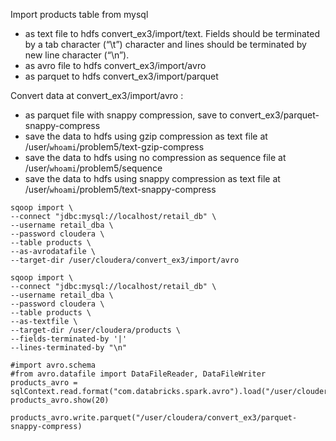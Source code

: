 Import products table from mysql 
* as text file to hdfs convert_ex3/import/text. Fields should be terminated by a tab character (“\t”) character and lines should be terminated by new line character (“\n”).
* as avro file to hdfs convert_ex3/import/avro
* as parquet to hdfs convert_ex3/import/parquet 

Convert data at convert_ex3/import/avro :
* as parquet file with snappy compression, save to convert_ex3/parquet-snappy-compress
* save the data to hdfs using gzip compression as text file at /user/`whoami`/problem5/text-gzip-compress
* save the data to hdfs using no compression as sequence file at /user/`whoami`/problem5/sequence
* save the data to hdfs using snappy compression as text file at /user/`whoami`/problem5/text-snappy-compress



```
sqoop import \
--connect "jdbc:mysql://localhost/retail_db" \
--username retail_dba \
--password cloudera \
--table products \
--as-avrodatafile \
--target-dir /user/cloudera/convert_ex3/import/avro
```

```
sqoop import \
--connect "jdbc:mysql://localhost/retail_db" \
--username retail_dba \
--password cloudera \
--table products \
--as-textfile \
--target-dir /user/cloudera/products \
--fields-terminated-by '|'
--lines-terminated-by "\n"
```


```
#import avro.schema
#from avro.datafile import DataFileReader, DataFileWriter
products_avro = sqlContext.read.format("com.databricks.spark.avro").load("/user/cloudera/convert_ex3/import/avro")
products_avro.show(20)

products_avro.write.parquet("/user/cloudera/convert_ex3/parquet-snappy-compress)
```